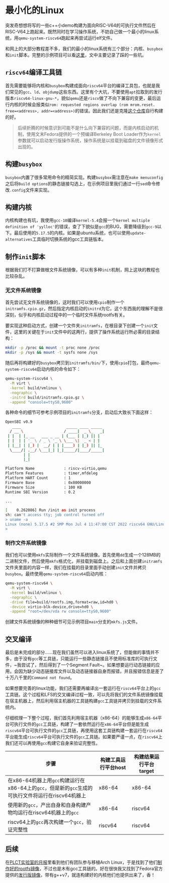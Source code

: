 # 最小化的Linux

突发奇想想将写的一些c++小demo构建为面向RISC-V64的可执行文件然后在RISC-V64上跑起来。既然同时在学习操作系统，不妨自己做一个最小的linux系统，用`qemu-system-riscv64`跑起来再尝试运行elf文件。

和网上的大部分教程差不多，我们的最小的linux系统有三个部分：内核、`busybox`和`init`脚本。完整的示例项目可以看[这里](https://github.com/EverSeenTOTOTO/mini-linux-riscv)，文中主要记录了踩的一些坑。

## `riscv64`编译工具链

首先需要能够将内核和`busybox`构建成面向`riscv64`平台的编译工具包，也就是我们常见的`gcc`、`ld`、`objdump`这些东西。这里有个大坑，不要使用`apt`拉取到的发行版本`riscv64-linux-gnu-*`，貌似`qemu`还是`riscv`做了不向下兼容的变更，最后运行内核的时候会报类似`rom: requested regions overlap (rom mrom.reset. free=<address>, addr=<address>)`的错误。因此我们还是克隆[这个仓库](https://github.com/riscv-collab/riscv-gnu-toolchain.git)自行构建的好。

> 后续折腾的时候意识到可能不是什么向下兼容的问题，而是内核启动的机制，使用文末Fedora提供的一个预编译Berkeley Boot Loader作为`kernel`参数就可以启动发行版操作系统，操作系统是以挂载到磁盘的文件镜像形式出现的。

## 构建`busybox`

`busybox`内置了很多常用命令的精简实现。构建`busybox`需注意在`make menuconfig`之后将`Build options`的静态链接勾选上，在示例项目里我们通过一行`sed`命令修改`.config`文件来实现。

## 构建内核

内核构建也有坑，我使用`gcc-10`编译`kernel-5.4`会报一个`kernel multiple definition of 'yylloc'`的错误，查了下貌似是`gcc`的BUG，需要降级到`gcc-9`以下。最后使用的`5.17.5`的内核。如果是ubuntu系统，也可以使用`update-alternatives`工具临时切换系统的gcc工具链版本。

## 制作`init`脚本

根据我们打不打算做根文件系统镜像，可以有多种`init`机制，网上这块的教程也比较杂乱。

### 无文件系统镜像

首先尝试无文件系统镜像的，这时我们可以使用`cpio`制作一个`initramfs.cpio.gz`，然后指定内核启动的`initrd`为它。这个东西我的理解不是很深刻，似乎和内核启动过程中的一个临时文件系统rootfs有关。

要实现这种启动方式，创建一个文件夹`initramfs`，在根目录下创建一个`init`文件，这里的关键在于`init`文件中的这两行，提供了操作系统运行所必需的目录结构：

```bash
mkdir -p /proc && mount -t proc none /proc
mkdir -p /sys && mount -t sysfs none /sys
```

随后再将构建好的`busybox`拷贝到`initramfs/bin/`下，使用`cpio`打包，最终`qemu-system-riscv64`启动内核的命令如下：

```bash
qemu-system-riscv64 \
  -M virt \
  -kernel build/vmlinux \
  -nographic \
  -initrd build/initramfs.cpio.gz \
  -append "console=ttyS0,9600"
```

各种命令的细节可参考示例项目的`initramfs`分支，启动后大致长下面这样：

```bash
OpenSBI v0.9
   ____                    _____ ____ _____
  / __ \                  / ____|  _ \_   _|
 | |  | |_ __   ___ _ __ | (___ | |_) || |
 | |  | | '_ \ / _ \ '_ \ \___ \|  _ < | |
 | |__| | |_) |  __/ | | |____) | |_) || |_
  \____/| .__/ \___|_| |_|_____/|____/_____|
        | |
        |_|

Platform Name             : riscv-virtio,qemu
Platform Features         : timer,mfdeleg
Platform HART Count       : 1
Firmware Base             : 0x80000000
Firmware Size             : 100 KB
Runtime SBI Version       : 0.2

...

[    0.262086] Run /init as init process
sh: can't access tty; job control turned off
> uname -a
Linux (none) 5.17.5 #2 SMP Mon Jul 4 11:47:00 CST 2022 riscv64 GNU/Linux
>
```

### 制作文件系统镜像

我们也可以使用`mkfs`实际制作一个文件系统镜像。首先使用`dd`生成一个128MB的二进制文件，然后使用`mkfs`格式化，并挂载到磁盘上。之后和上面创建`initramfs`文件夹里面的内容一样，我们在挂载的目录里面手动创建`init`文件并拷贝`busybox`。最终使用`qemu-system-riscv64`启动内核：

```bash
qemu-system-riscv64 \
  -M virt \
  -kernel build/vmlinux \
  -nographic \
  -drive file=build/rootfs.img,format=raw,id=hd0 \
  -device virtio-blk-device,drive=hd0 \
  -append "root=/dev/vda rw console=ttyS0,9600"
```

创建文件系统镜像的种种细节可见示例项目`main`分支的`mkfs.js`文件。

## 交叉编译

最后是未完成的部分……现在我们虽然可以进入linux系统了，但能做的事情并不多，由于没有`gcc`等工具链，只能运行一些静态链接且不使用标准库的可执行文件，~我尝试了，然后得到了一个Segment Fault~。如果想要运行动态链接的应用，会因为缺少动态链接库文件以及动态链接器自身而报错，并且报错信息是差了十万八千里的`Command not found`。

如果想要完善的linux功能，我们还需要再编译出一套运行在`riscv64`平台上的`gcc`工具链。这个过程和LFS的交叉编译过程一致，可以先将我们的文件系统镜像挂载在宿主机器上，然后利用宿主机器的工具链构建`gcc`工具链并拷贝到挂载的文件系统内。

仔细梳理一下整个过程，我们首先利用宿主机器（x86-64）的能够生成`x86-64`平台可执行文件的`gcc`工具链，构建了一套依然运行在`x86-64`平台但是能生成`riscv64`平台可执行文件的`gcc`工具链，再使用这套工具链构建一套运行在`riscv64`平台能生成`riscv64`平台可执行文件的`gcc`工具链。如果要严谨一点，在`riscv64`上我们还可以再使用`gcc`构建它自身来验证完整性。

| 步骤 | 构建工具运行平台host | 构建结果运行平台target |
| ---- | ---- | ---- |
| 在x86-64机器上用`gcc`构建运行在x86-64上的`gcc`，但是新的`gcc`生成的可执行文件将运行在riscv64机器上 | x86-64 | x86-64 |
| 使用新的`gcc`，产出自身和自身构建产物均运行在riscv64机器上的`gcc` | x86-64 | riscv64 |
| riscv64上的`gcc`再次构建一个`gcc`，验证完整性 | riscv64 | riscv64 |

## 后续

在[PLCT实验室的月报](https://github.com/plctlab/PLCT-Weekly)里看到他们有团队参与移植Arch Linux，于是找到了他们[制作好的rootfs镜像](https://archriscv.felixc.at/)，不过也是木有gcc工具链的。好在很快我又找到了Fedora官方提供的[发行版镜像](https://fedorapeople.org/groups/risc-v/disk-images/)，带有g++v7，就连构建好的内核他们也提供出来了，香！
